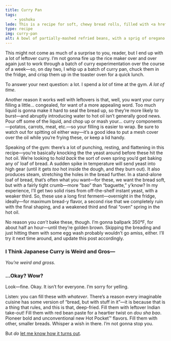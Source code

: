 ```yaml
---
title: Curry Pan
tags: 
    - yoshoku
lede: This is a recipe for soft, chewy bread rolls, filled with <a href="/recipes/curry-rice/">curry</a>, breaded <em>more</em>, and deep-fried. So, y’know. Strap in.
type: recipe
img: curry-pan
alt: A bowl of partially-mashed refried beans, with a sprig of oregano as garnish.
---
```


This might not come as much of a surprise to you, reader, but I end up with a lot of leftover curry. I’m not gonna fire up the rice maker over and over again just to work through a batch of curry experimentation over the course of a week—so, on day two, I whip up a batch of curry pan, chuck them in the fridge, and crisp them up in the toaster oven for a quick lunch.

To answer your next question: a lot. I spend a _lot_ of time at the gym. _A lot of time_.

Another reason it works well with leftovers is that, well, you want your curry filling a little… congealed, for want of a more appealing word. Too much liquid is gonna make it hard to seal the bread up, so they’re more likely to burst—and abruptly introducing water to hot oil isn’t generally good news. Pour off some of the liquid, and chop up or mash your… curry components—potatos, carrots, meat, etc.—so your filling is easier to wrap. Be sure to watch out for spitting oil either way—it’s a good idea to put a mesh cover over the oil while you’re frying these, or keep a lid handy.

Speaking of the gym: there’s a lot of punching, resting, and flattening in this recipe—you’re basically knocking the the yeast around before these hit the hot oil. We’re looking to _hold back_ the sort of oven spring you’d get baking any ol’ loaf of bread. A sudden spike in temperature will send yeast into high gear (until it gets _too_ hot inside the dough, and they burn out). It also produces steam, stretching the holes in the bread further. In a stand-alone loaf of bread, that’s often what you want—for these, we want the bread soft, but with a fairly tight crumb—more “bao” than “baguette,” y’know? In my experience, I’ll get two solid rises from off-the-shelf instant yeast, with a weaker third. So, these use a long first ferment—overnight in the fridge, ideally—for maximum bread-y flavor, a second rise that we completely ruin with the final shaping, and a weakened third and final “oven” spring in the hot oil.

No reason you _can’t_ bake these, though. I’m gonna ballpark 350°F, for about half an hour—until they’re golden brown. Skipping the breading and just hitting them with some egg wash probably wouldn’t go amiss, either. I’ll try it next time around, and update this post accordingly.

### I Think Japanese Curry is Weird and Gros—

_You’re weird and gross._

### …Okay? Wow?

Look—fine. Okay. It isn’t for everyone. I’m sorry for yelling.

Listen: you can fill these with _whatever_. There’s a reason every imaginable cuisine has some version of “bread, but with stuff in it”—it is because that is a thing that rules, and this is that, deep-fried. Fill them with leftover Indian take-out! Fill them with red bean paste for a heartier twist on _dou sha bao_. Pioneer bold and unconventional new Hot Pocket™ flavors. Fill them with other, smaller breads. Whisper a wish in there. I’m not gonna stop you.

But _do_ [let me know how it turns out](https://twitter.com/wiltomakesfood).



